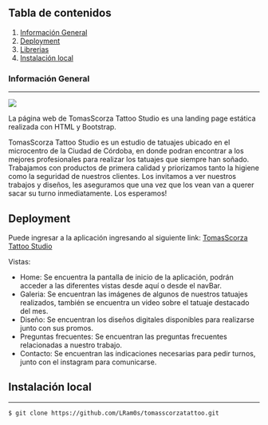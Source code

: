 ## Tabla de contenidos

1. [Información General](#Información_General)
2. [Deployment](#Deployment)
3. [Librerias](#Librerias)
4. [Instalación local](#Instalación_local)

### Información General

---

![](../img/logo.png)

La página web de TomasScorza Tattoo Studio es una landing page estática realizada con HTML y Bootstrap. 

TomasScorza Tattoo Studio es un estudio de tatuajes ubicado en el microcentro de la Ciudad de Córdoba, en donde podran encontrar a los mejores profesionales para realizar los tatuajes que siempre han soñado. Trabajamos con productos de primera calidad y priorizamos tanto la higiene como la seguridad de nuestros clientes.
Los invitamos a ver nuestros trabajos y diseños, les aseguramos que una vez que los vean van a querer sacar su turno inmediatamente.
Los esperamos!

## Deployment

Puede ingresar a la aplicación ingresando al siguiente link:
[TomasScorza Tattoo Studio](https://tomasscorzatattoo.netlify.app/)

Vistas:

- Home: Se encuentra la pantalla de inicio de la aplicación, podrán acceder a las diferentes vistas desde aquí o desde el navBar.
- Galeria: Se encuentran las imágenes de algunos de nuestros tatuajes realizados, también se encuentra un video sobre el tatuaje destacado del mes.
- Diseño: Se encuentran los diseños digitales disponibles para realizarse junto con sus promos.
- Preguntas frecuentes: Se encuentran las preguntas frecuentes relacionadas a nuestro trabajo.
- Contacto: Se encuentran las indicaciones necesarias para pedir turnos, junto con el instagram para comunicarse.

## Instalación local

---

```
$ git clone https://github.com/LRam0s/tomasscorzatattoo.git
```